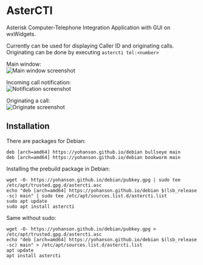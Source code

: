 # AsterCTI
Asterisk Computer-Telephone Integration Application with GUI on wxWidgets.

Currently can be used for displaying Caller ID and originating calls.
Originating can be done by executing `astercti tel:<number>`

Main window:   
![Main window screenshot](/screenshot.png?raw=true)

Incoming call notification:  
![Notification screenshot](/screenshot-notify.png?raw=true)

Originating a call:  
![Originate screenshot](/screenshot-originate.png?raw=true)

Installation
------------

There are packages for Debian:
```
deb [arch=amd64] https://yohanson.github.io/debian bullseye main
deb [arch=amd64] https://yohanson.github.io/debian bookworm main
```

Installing the prebuild package in Debian:

```
wget -O- https://yohanson.github.io/debian/pubkey.gpg | sudo tee /etc/apt/trusted.gpg.d/astercti.asc
echo "deb [arch=amd64] https://yohanson.github.io/debian $(lsb_release -sc) main" | sudo tee /etc/apt/sources.list.d/astercti.list
sudo apt update
sudo apt install astercti
```

Same without sudo:

```
wget -O- https://yohanson.github.io/debian/pubkey.gpg > /etc/apt/trusted.gpg.d/astercti.asc
echo "deb [arch=amd64] https://yohanson.github.io/debian $(lsb_release -sc) main" > /etc/apt/sources.list.d/astercti.list
apt update
apt install astercti
```
